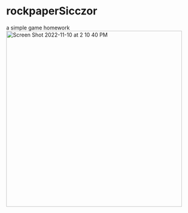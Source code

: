 # rockpaperSicczor
a simple game homework
<img width="469" alt="Screen Shot 2022-11-10 at 2 10 40 PM" src="https://user-images.githubusercontent.com/73337322/213662760-785ee656-104c-4cdc-a6df-fa91a4cce979.png">
